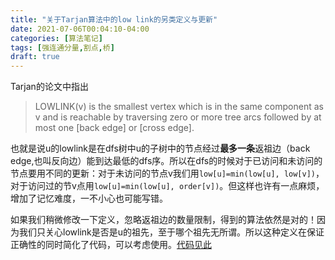 ```yaml
---
title: "关于Tarjan算法中的low link的另类定义与更新"
date: 2021-07-06T00:04:10-04:00
categories: [算法笔记]
tags: [强连通分量,割点,桥]
draft: true
---
```


<!--more-->

Tarjan的论文中指出
> LOWLINK(v) is the smallest vertex which is in the same component as v and is reachable by traversing zero or more tree arcs followed by at most one [back edge] or [cross edge].

也就是说u的lowlink是在dfs树中u的子树中的节点经过**最多一条**返祖边（back edge,也叫反向边）能到达最低的dfs序。所以在dfs的时候对于已访问和未访问的节点要用不同的更新：对于未访问的节点v我们用`low[u]=min(low[u], low[v])`，对于访问过的节v点用`low[u]=min(low[u], order[v])`。但这样也许有一点麻烦，增加了记忆难度，一不小心也可能写错。

如果我们稍微修改一下定义，忽略返祖边的数量限制，得到的算法依然是对的！因为我们只关心lowlink是否是u的祖先，至于哪个祖先无所谓。所以这种定义在保证正确性的同时简化了代码，可以考虑使用。[代码见此](https://github.com/thallium/acm-algorithm-template/blob/master/code/Graph/tarjan_SCC.cpp)
